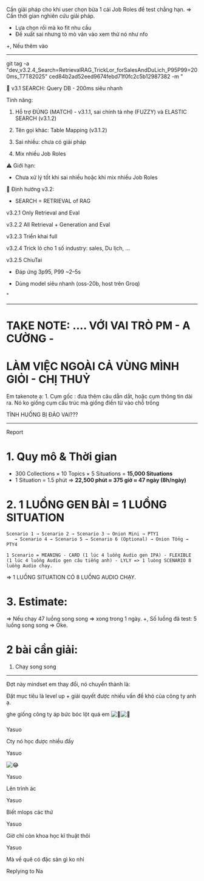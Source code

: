 Cần giải pháp cho khi user chọn bừa 1 cái Job Roles để test chẳng hạn. 
=> Cần thời gian nghiên cứu giải pháp. 

- Lựa chọn rồi mà ko fit nhu cầu 
- Đề xuất sai nhưng tò mò vãn vào xem thử nó như nfo 

+, Nếu thêm vào 


---


git tag -a "dev_v3.2.4_Search=RetrievalRAG_TrickLor_forSalesAndDuLich_P95P99=200ms_T7T82025" ced84b2ad52eed9674febd71f0fc2c5b12987382 -m "

🚀 v3.1 SEARCH: Query DB - 200ms siêu nhanh

Tính năng:

1. Hỗ trợ ĐÚNG (MATCH) - v3.1.1, sai chính tả nhẹ (FUZZY) và ELASTIC SEARCH (v3.1.2)

2. Tên gọi khác: Table Mapping (v3.1.2)

3. Sai nhiều: chưa có giải pháp

4. Mix nhiều Job Roles

⚠️ Giới hạn:

- Chưa xử lý tốt khi sai nhiều hoặc khi mix nhiều Job Roles

🔮 Định hướng v3.2:

- SEARCH = RETRIEVAL of RAG

v3.2.1 Only Retrieval and Eval

v3.2.2 All Retrieval + Generation and Eval

v3.2.3 Triển khai full

v3.2.4 Trick lỏ cho 1 số industry: sales, Du lịch, ...

v3.2.5 ChiuTai

- Đáp ứng 3p95, P99 ~2–5s

- Dùng model siêu nhanh (oss-20b, host trên Groq)

"



----
# TAKE NOTE: .... VỚI VAI TRÒ PM - A CƯỜNG - 
# LÀM VIỆC NGOÀI CẢ VÙNG MÌNH GIỎI - CHỊ THUỶ


Em takenote ạ: 1. Cụm gốc : đưa thêm câu dẫn dắt, hoặc cụm thông tin dài ra. Nó ko giống cụm cấu trúc mà giống điền từ vào chỗ trống 


TÌNH HUỐNG BỊ ĐẢO VAI???



----



Report

# 1. **Quy mô & Thời gian**

   - 300 Collections × 10 Topics × 5 Situations = **15,000 Situations**
   - 1 Situation = 1.5 phút => **22,500 phút ≈ 375 giờ ≈ 47 ngày (8h/ngày)**

# 2. **1 LUỒNG GEN BÀI = 1 LUỒNG SITUATION**

```
Scenario 1 → Scenario 2 → Scenario 3 → Onion Mini → PTY1 
   → Scenario 4 → Scenario 5 → Scenario 6 (Optional) → Onion Tổng → PTY4
```


```
1 Scenario = MEANING - CARD (1 lúc 4 luồng Audio gen IPA) - FLEXIBLE (1 lúc 4 luồng Audio gen câu tiếng anh) - LYLY => 1 luòng SCENARIO 8 luồng Audio chạy.
```

=> 1 LUỒNG SITUATION CÓ 8 LUỒNG AUDIO CHẠY.

# 3. Estimate:  

=> Nếu chạy 47 luồng song song => xong trong 1 ngày. 
+, Số luồng đã test: 5 luồng song song => Oke. 



# 2 bài cần giải: 
1. Chạy song song 



---


Đợt này mindset em thay đổi, nó chuyển thành là:  
  
Đặt mục tiêu là level up + giải quyết được nhiều vấn đề khó của công ty anh ạ.


ghe giống công ty áp bức bóc lột quá em ![🤣](https://static.xx.fbcdn.net/images/emoji.php/v9/t52/1/16/1f923.png)![🤣](https://static.xx.fbcdn.net/images/emoji.php/v9/t52/1/16/1f923.png) 

##### 

Yasuo

Cty nó học được nhiều đấy

Yasuo

![😂](https://static.xx.fbcdn.net/images/emoji.php/v9/t8a/1/32/1f602.png)

Yasuo

Lên trình ác

Yasuo

Biết mlops các thứ

Yasuo

Giờ chỉ còn khoa học kĩ thuật thôi

Yasuo

Mà về quê có đặc sản gì ko nhỉ

Replying to Na